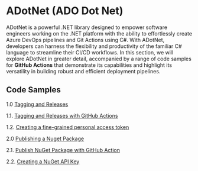 # ADotNet (ADO Dot Net)
ADotNet is a powerful .NET library designed to empower software engineers working on the .NET platform with the ability
to effortlessly create Azure DevOps pipelines and Git Actions using C#. With ADotNet, developers can harness the 
flexibility and productivity of the familiar C# language to streamline their CI/CD workflows. In this section, we will 
explore ADotNet in greater detail, accompanied by a range of code samples for **GitHub Actions** that demonstrate its capabilities and 
highlight its versatility in building robust and efficient deployment pipelines.

## Code Samples
1.0 [Tagging and Releases](Documentation/GitHub/1.%20Tagging%20and%20Releases.md#1-tagging-and-releases)

1.1. [Tagging and Releases with GitHub Actions](Documentation/GitHub/1.%20Tagging%20and%20Releases.md#11tagging-and-releases-with-github-actions)

1.2. [Creating a fine-grained personal access token](Documentation/GitHub/1.%20Tagging%20and%20Releases.md#12-creating-a-fine-grained-personal-access-token)


2.0 [Publishing a Nuget Package](Documentation/GitHub/2.%20Publishing%20a%20Nuget%20Package.md#2-publishing-a-nuget-package)

2.1. [Publish NuGet Package with GitHub Action](Documentation/GitHub/2.%20Publishing%20a%20Nuget%20Package.md#21-publish-nuget-package-with-github-action)

2.2. [Creating a NuGet API Key](Documentation/GitHub/2.%20Publishing%20a%20Nuget%20Package.md#21-creating-a-nuget-api-key)
